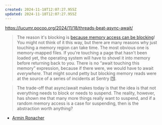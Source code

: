 ```yaml
---
created: 2024-11-18T12:07:27.955Z
updated: 2024-11-18T12:07:27.955Z
---
```

https://lucumr.pocoo.org/2024/11/18/threads-beat-async-await/

 >The reason it's blocking is [because memory access can be blocking](https://huonw.github.io/blog/2024/08/async-hazard-mmap/)! You might not think of it this way, but there are many reasons why just touching a memory region can take time. The most obvious one is memory-mapped files. If you're touching a page that hasn't been loaded yet, the operating system will have to shovel it into memory before returning back to you. There is no “await touching this memory” expression, because if there were, we would have to await _everywhere_. That might sound petty but blocking memory reads were at the source of a series of incidents at Sentry [[1]](https://lucumr.pocoo.org/2024/11/18/threads-beat-async-await/#footnote-1).

> The trade-off that async/await makes today is that the idea is that not everything needs to block or needs to suspend. The reality, however, has shown me that many more things really want to suspend, and if a random memory access is a case for suspending, then is the abstraction worth anything?

- [Armin Ronacher](https://lucumr.pocoo.org/2024/11/18/threads-beat-async-await/)